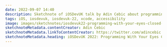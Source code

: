 ```yaml
---
date: 2022-09-07 14:40
description: Sketchnote of iOSDevUK talk by Adin Cebic about programming with your eyes closed
tags: iOS, iosdevuk, iosdevuk-22, xcode, accessibility
image: images/sketchnotes/iosdevuk22-programming-with-your-eyes-closed-small.jpg
sketchnoteMetadata.contentCreator: Adin Cebic
sketchnoteMetadata.linkToContentCreator: https://twitter.com/adincebic
sketchnoteMetadata.heading: iOSDevUK 2022: Programming With Your Eyes Closed
---
```

